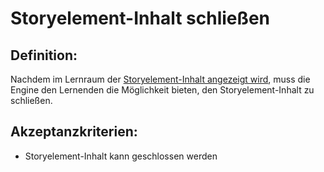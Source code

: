 # Storyelement-Inhalt schließen


## Definition:
Nachdem im Lernraum der [Storyelement-Inhalt angezeigt wird](EWE0040.md), muss die Engine den Lernenden die Möglichkeit bieten,
den Storyelement-Inhalt zu schließen.

## Akzeptanzkriterien:
- Storyelement-Inhalt kann geschlossen werden
